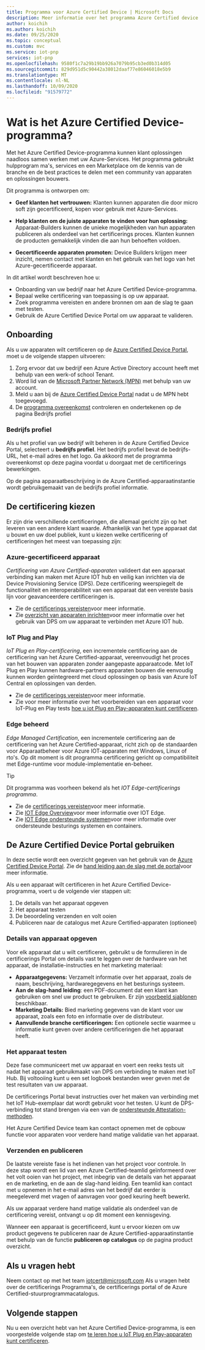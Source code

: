 ```yaml
---
title: Programma voor Azure Certified Device | Microsoft Docs
description: Meer informatie over het programma Azure Certified device.
author: koichih
ms.author: koichih
ms.date: 09/25/2020
ms.topic: conceptual
ms.custom: mvc
ms.service: iot-pnp
services: iot-pnp
ms.openlocfilehash: 9580f1c7a29b19bb926a7079b95cb3ed0b314d05
ms.sourcegitcommit: 829d951d5c90442a38012daaf77e86046018e5b9
ms.translationtype: MT
ms.contentlocale: nl-NL
ms.lasthandoff: 10/09/2020
ms.locfileid: "91579772"
---
```

# <a name="what-is-the-azure-certified-device-program"></a>Wat is het Azure Certified Device-programma?

Met het Azure Certified Device-programma kunnen klant oplossingen naadloos samen werken met uw Azure-Services. Het programma gebruikt hulpprogram ma's, services en een Marketplace om de kennis van de branche en de best practices te delen met een community van apparaten en oplossingen bouwers.

Dit programma is ontworpen om:

- **Geef klanten het vertrouwen:** Klanten kunnen apparaten die door micro soft zijn gecertificeerd, kopen voor gebruik met Azure-Services.

- **Help klanten om de juiste apparaten te vinden voor hun oplossing:** Apparaat-Builders kunnen de unieke mogelijkheden van hun apparaten publiceren als onderdeel van het certificerings proces. Klanten kunnen de producten gemakkelijk vinden die aan hun behoeften voldoen.

- **Gecertificeerde apparaten promoten:** Device Builders krijgen meer inzicht, nemen contact met klanten en het gebruik van het logo van het Azure-gecertificeerde apparaat.

In dit artikel wordt beschreven hoe u:

- Onboarding van uw bedrijf naar het Azure Certified Device-programma.
- Bepaal welke certificering van toepassing is op uw apparaat.
- Zoek programma vereisten en andere bronnen om aan de slag te gaan met testen.
- Gebruik de Azure Certified Device Portal om uw apparaat te valideren.

## <a name="onboarding"></a>Onboarding

Als u uw apparaten wilt certificeren op de [Azure Certified Device Portal](https://aka.ms/acdp), moet u de volgende stappen uitvoeren:

1. Zorg ervoor dat uw bedrijf een Azure Active Directory account heeft met behulp van een werk-of school Tenant.
2. Word lid van de [Microsoft Partner Network (MPN)](https://partner.microsoft.com/) met behulp van uw account.
3. Meld u aan bij de [Azure Certified Device Portal](https://aka.ms/acdp) nadat u de MPN hebt toegevoegd.
4. De [programma overeenkomst](https://aka.ms/acdagreement) controleren en ondertekenen op de pagina Bedrijfs profiel

### <a name="company-profile"></a>Bedrijfs profiel

Als u het profiel van uw bedrijf wilt beheren in de Azure Certified Device Portal, selecteert u **bedrijfs profiel**. Het bedrijfs profiel bevat de bedrijfs-URL, het e-mail adres en het logo. Ga akkoord met de programma overeenkomst op deze pagina voordat u doorgaat met de certificerings bewerkingen.

Op de pagina apparaatbeschrijving in de Azure Certified-apparaatinstantie wordt gebruikgemaakt van de bedrijfs profiel informatie.

## <a name="choose-the-certification"></a>De certificering kiezen

Er zijn drie verschillende certificeringen, die allemaal gericht zijn op het leveren van een andere klant waarde. Afhankelijk van het type apparaat dat u bouwt en uw doel publiek, kunt u kiezen welke certificering of certificeringen het meest van toepassing zijn:

### <a name="azure-certified-device"></a>Azure-gecertificeerd apparaat

_Certificering van Azure Certified-apparaten_ valideert dat een apparaat verbinding kan maken met Azure IOT hub en veilig kan inrichten via de Device Provisioning Service (DPS). Deze certificering weerspiegelt de functionaliteit en interoperabiliteit van een apparaat dat een vereiste basis lijn voor geavanceerdere certificeringen is.

- Zie de [certificerings vereisten](https://aka.ms/acdrequirements)voor meer informatie.
- Zie [overzicht van apparaten inrichten](../iot-dps/about-iot-dps.md)voor meer informatie over het gebruik van DPS om uw apparaat te verbinden met Azure IOT hub.

### <a name="iot-plug-and-play"></a>IoT Plug and Play

_IoT Plug en Play-certificering_, een incrementele certificering aan de certificering van het Azure Certified-apparaat, vereenvoudigt het proces van het bouwen van apparaten zonder aangepaste apparaatcode. Met IoT Plug en Play kunnen hardware-partners apparaten bouwen die eenvoudig kunnen worden geïntegreerd met cloud oplossingen op basis van Azure IoT Central en oplossingen van derden.

- Zie de [certificerings vereisten](https://aka.ms/acdiotpnprequirements)voor meer informatie.
- Zie voor meer informatie over het voorbereiden van een apparaat voor IoT-Plug en Play tests [hoe u iot Plug en Play-apparaten kunt certificeren](howto-certify-device.md).

### <a name="edge-managed"></a>Edge beheerd

_Edge Managed Certification_, een incrementele certificering aan de certificering van het Azure Certified-apparaat, richt zich op de standaarden voor Apparaatbeheer voor Azure IOT-apparaten met Windows, Linux of rto's. Op dit moment is dit programma certificering gericht op compatibiliteit met Edge-runtime voor module-implementatie en-beheer.

> [!TIP]
> Dit programma was voorheen bekend als het _IOT Edge-certificerings programma_.

- Zie de [certificerings vereisten](https://aka.ms/acdedgemanagedrequirements)voor meer informatie.
- Zie [IOT Edge Overview](../iot-edge/about-iot-edge.md)voor meer informatie over IOT Edge.
- Zie [IOT Edge ondersteunde systemen](../iot-edge/support.md)voor meer informatie over ondersteunde besturings systemen en containers.

## <a name="use-the-azure-certified-device-portal"></a>De Azure Certified Device Portal gebruiken

In deze sectie wordt een overzicht gegeven van het gebruik van de [Azure Certified Device Portal](https://certify.azure.com). Zie de [hand leiding aan de slag met de portal](https://aka.ms/acdhelp)voor meer informatie.

Als u een apparaat wilt certificeren in het Azure Certified Device-programma, voert u de volgende vier stappen uit:

1. De details van het apparaat opgeven
2. Het apparaat testen
3. De beoordeling verzenden en volt ooien
4. Publiceren naar de catalogus met Azure Certified-apparaten (optioneel)

### <a name="provide-device-details"></a>Details van apparaat opgeven

Voor elk apparaat dat u wilt certificeren, gebruikt u de formulieren in de certificerings Portal om details vast te leggen over de hardware van het apparaat, de installatie-instructies en het marketing materiaal:

- **Apparaatgegevens:** Verzamelt informatie over het apparaat, zoals de naam, beschrijving, hardwaregegevens en het besturings systeem.
- **Aan de slag-hand leiding**: een PDF-document dat een klant kan gebruiken om snel uw product te gebruiken. Er zijn [voorbeeld sjablonen](https://aka.ms/GSTemplate) beschikbaar.
- **Marketing Details:** Bied marketing gegevens van de klant voor uw apparaat, zoals een foto en informatie over de distributeur.
- **Aanvullende branche certificeringen:** Een optionele sectie waarmee u informatie kunt geven over andere certificeringen die het apparaat heeft.

### <a name="test-the-device"></a>Het apparaat testen

Deze fase communiceert met uw apparaat en voert een reeks tests uit nadat het apparaat gebruikmaakt van DPS om verbinding te maken met IoT Hub. Bij voltooiing kunt u een set logboek bestanden weer geven met de test resultaten van uw apparaat.

De certificerings Portal bevat instructies over het maken van verbinding met het IoT Hub-exemplaar dat wordt gebruikt voor het testen. U kunt de DPS-verbinding tot stand brengen via een van de [ondersteunde Attestation-methoden](https://aka.ms/acdAttestation).

Het Azure Certified Device team kan contact opnemen met de opbouw functie voor apparaten voor verdere hand matige validatie van het apparaat.

### <a name="submit-and-publish"></a>Verzenden en publiceren

De laatste vereiste fase is het indienen van het project voor controle. In deze stap wordt een lid van een Azure Certified-teamlid geïnformeerd over het volt ooien van het project, met inbegrip van de details van het apparaat en de marketing, en de aan de slag-hand leiding. Een teamlid kan contact met u opnemen in het e-mail adres van het bedrijf dat eerder is meegeleverd met vragen of aanvragen voor goed keuring heeft bewerkt.

Als uw apparaat verdere hand matige validatie als onderdeel van de certificering vereist, ontvangt u op dit moment een kennisgeving.

Wanneer een apparaat is gecertificeerd, kunt u ervoor kiezen om uw product gegevens te publiceren naar de Azure Certified-apparaatinstantie met behulp van de functie **publiceren op catalogus** op de pagina product overzicht.

## <a name="if-you-have-questions"></a>Als u vragen hebt

Neem contact op met het team [iotcert@microsoft.com](mailto:iotcert@microsoft.com?subject=Azure%20Certified%20Device%20question) Als u vragen hebt over de certificerings Programma's, de certificerings portal of de Azure Certified-stuurprogrammacatalogus.

## <a name="next-steps"></a>Volgende stappen

Nu u een overzicht hebt van het Azure Certified Device-programma, is een voorgestelde volgende stap om [te leren hoe u IoT Plug en Play-apparaten kunt certificeren](howto-certify-device.md).
